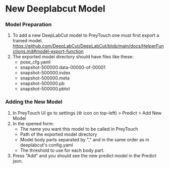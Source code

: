 # New Deeplabcut Model

### Model Preparation
1. To add a new DeepLabCut model to PreyTouch one must first export a trained model.
https://github.com/DeepLabCut/DeepLabCut/blob/main/docs/HelperFunctions.md#model-export-function
2. The exported model directory should have files like these:
   - pose_cfg.yaml
   - snapshot-500000.data-00000-of-00001
   - snapshot-500000.index
   - snapshot-500000.meta
   - snapshot-500000.pb
   - snapshot-500000.pbtxt

### Adding the New Model
1. In PreyTouch UI go to settings (⚙ icon on top-left) > Predict > Add New Model
2. In the opened form: 
   - The name you want this model to be called in PreyTouch
   - Path of the exported model directory
   - Model body parts separated by "," and in the same order as in deeplabcut's config.yaml
   - The threshold to use for each body part.
3. Press "Add" and you should see the new predict model in the Predict json.